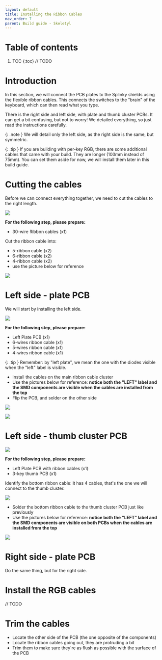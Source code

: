 ```yaml
---
layout: default
title: Installing the Ribbon Cables
nav_order: 7
parent: Build guide - Skeletyl
---
```


# Table of contents

1. TOC
{:toc}
// TODO


# Introduction

In this section, we will connect the PCB plates to the Splinky shields using the flexible ribbon cables. This connects the switches to the "brain" of the keyboard, which can then read what you type.


There is the right side and left side, with plate and thumb cluster PCBs. It can get a bit confusing, but not to worry! We detailed everything, so just read the instructions carefully.


{: .note }
We will detail only the left side, as the right side is the same, but symmetric.

{: .tip }
If you are building with per-key RGB, there are some additional cables that came with your build. They are longer (100mm instead of 75mm). You can set them aside for now, we will install them later in this build guide.


# Cutting the cables

Before we can connect everything together, we need to cut the cables to the right length. 

![](../assets/pics/guides/cnano/20.jpg)

**For the following step, please prepare:**

- 30-wire Ribbon cables (x1)

Cut the ribbon cable into:
- 5-ribbon cable (x2)
- 6-ribbon cable (x2)
- 4-ribbon cable (x2)
- use the picture below for reference

![](../assets/pics/guides/cnano/19.jpg)

# Left side - plate PCB

We will start by installing the left side.


![](../assets/pics/guides/cnano/22.jpg)


**For the following step, please prepare:**

- Left Plate PCB (x1)
- 6-wires ribbon cable (x1)
- 5-wires ribbon cable (x1)
- 4-wires ribbon cable (x1)

{: .tip }
Remember: by "left plate", we mean the one with the diodes visible when the "left" label is visible.

- Install the cables on the main ribbon cable cluster
- Use the pictures below for reference: **notice both the "LEFT" label and the SMD components are visible when the cables are installed from the top**
- Flip the PCB, and solder on the other side

![](../assets/pics/guides/cnano/23.jpg)

![](../assets/pics/guides/cnano/24.jpg)


# Left side - thumb cluster PCB

![](../assets/pics/guides/cnano/27.jpg)

**For the following step, please prepare:**

- Left Plate PCB with ribbon cables (x1)
- 3-key thumb PCB (x1)

Identify the bottom ribbon cable: it has 4 cables, that's the one we will connect to the thumb cluster.

![](../assets/pics/guides/cnano/30.jpg)


- Solder the bottom ribbon cable to the thumb cluster PCB just like previously
- Use the pictures below for reference: **notice both the "LEFT" label and the SMD components are visible on both PCBs when the cables are installed from the top**
  
![](../assets/pics/guides/cnano/32.jpg)

# Right side - plate PCB

Do the same thing, but for the right side.


# Install the RGB cables

// TODO


# Trim the cables

- Locate the other side of the PCB (the one opposite of the components)
- Locate the ribbon cables going out, they are protruding a bit
- Trim them to make sure they're as flush as possible with the surface of the PCB
